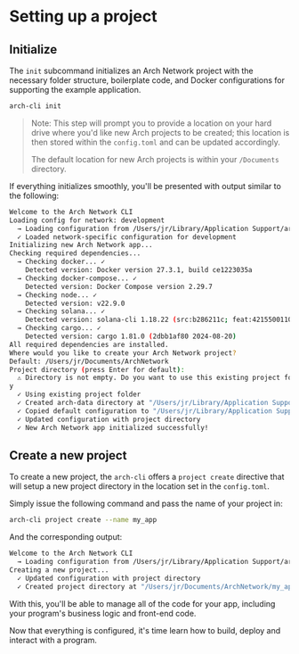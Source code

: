 # Setting up a project

## Initialize
The `init` subcommand initializes an Arch Network project with the necessary folder structure, boilerplate code, and Docker configurations for supporting the example application.

```bash
arch-cli init
```

> Note: This step will prompt you to provide a location on your hard drive where you'd like new Arch projects to be created; this location is then stored within the `config.toml` and can be updated accordingly.
> 
> The default location for new Arch projects is within your `/Documents` directory.

If everything initializes smoothly, you'll be presented with output similar to the following:
```bash
Welcome to the Arch Network CLI
Loading config for network: development
  → Loading configuration from /Users/jr/Library/Application Support/arch-cli/config.toml
  ✓ Loaded network-specific configuration for development
Initializing new Arch Network app...
Checking required dependencies...
  → Checking docker... ✓
    Detected version: Docker version 27.3.1, build ce1223035a
  → Checking docker-compose... ✓
    Detected version: Docker Compose version 2.29.7
  → Checking node... ✓
    Detected version: v22.9.0
  → Checking solana... ✓
    Detected version: solana-cli 1.18.22 (src:b286211c; feat:4215500110, client:SolanaLabs)
  → Checking cargo... ✓
    Detected version: cargo 1.81.0 (2dbb1af80 2024-08-20)
All required dependencies are installed.
Where would you like to create your Arch Network project?
Default: /Users/jr/Documents/ArchNetwork
Project directory (press Enter for default):
  ⚠ Directory is not empty. Do you want to use this existing project folder? (y/N)
y
  ✓ Using existing project folder
  ✓ Created arch-data directory at "/Users/jr/Library/Application Support/arch-cli/arch-data"
  ✓ Copied default configuration to "/Users/jr/Library/Application Support/arch-cli/config.toml"
  ✓ Updated configuration with project directory
  ✓ New Arch Network app initialized successfully!
```

## Create a new project
To create a new project, the `arch-cli` offers a `project create` directive that will setup a new project directory in the location set in the `config.toml`.

Simply issue the following command and pass the name of your project in:
```bash
arch-cli project create --name my_app
```

And the corresponding output:
```bash
Welcome to the Arch Network CLI
  → Loading configuration from /Users/jr/Library/Application Support/arch-cli/config.toml
Creating a new project...
  ✓ Updated configuration with project directory
  ✓ Created project directory at "/Users/jr/Documents/ArchNetwork/my_app"
```

With this, you'll be able to manage all of the code for your app, including your program's business logic and front-end code.

Now that everything is configured, it's time learn how to build, deploy and interact with a program.
